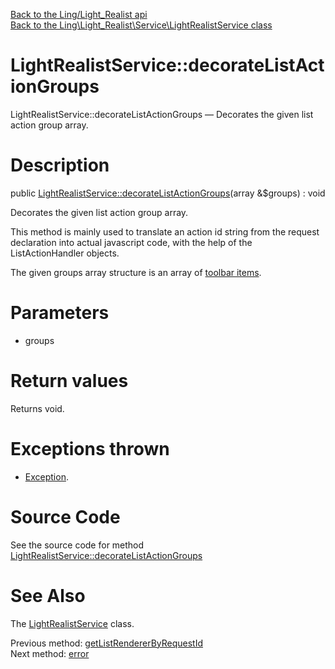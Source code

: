 [Back to the Ling/Light_Realist api](https://github.com/lingtalfi/Light_Realist/blob/master/doc/api/Ling/Light_Realist.md)<br>
[Back to the Ling\Light_Realist\Service\LightRealistService class](https://github.com/lingtalfi/Light_Realist/blob/master/doc/api/Ling/Light_Realist/Service/LightRealistService.md)


LightRealistService::decorateListActionGroups
================



LightRealistService::decorateListActionGroups — Decorates the given list action group array.




Description
================


public [LightRealistService::decorateListActionGroups](https://github.com/lingtalfi/Light_Realist/blob/master/doc/api/Ling/Light_Realist/Service/LightRealistService/decorateListActionGroups.md)(array &$groups) : void




Decorates the given list action group array.

This method is mainly used to translate an action id string from
the request declaration into actual javascript code, with the help of
the ListActionHandler objects.

The given groups array structure is an array of [toolbar items](https://github.com/lingtalfi/Light_Realist/blob/master/doc/pages/list-action-handler-conception-notes.md#the-toolbar-item).




Parameters
================


- groups

    


Return values
================

Returns void.


Exceptions thrown
================

- [Exception](http://php.net/manual/en/class.exception.php).&nbsp;







Source Code
===========
See the source code for method [LightRealistService::decorateListActionGroups](https://github.com/lingtalfi/Light_Realist/blob/master/Service/LightRealistService.php#L462-L480)


See Also
================

The [LightRealistService](https://github.com/lingtalfi/Light_Realist/blob/master/doc/api/Ling/Light_Realist/Service/LightRealistService.md) class.

Previous method: [getListRendererByRequestId](https://github.com/lingtalfi/Light_Realist/blob/master/doc/api/Ling/Light_Realist/Service/LightRealistService/getListRendererByRequestId.md)<br>Next method: [error](https://github.com/lingtalfi/Light_Realist/blob/master/doc/api/Ling/Light_Realist/Service/LightRealistService/error.md)<br>

